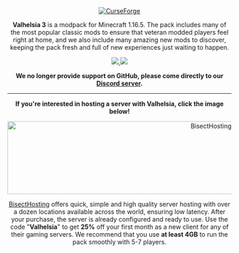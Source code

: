 <p align="center">
  <a href="https://www.curseforge.com/minecraft/modpacks/valhelsia-3">
    <img border="0" alt="CurseForge" src="https://zupimages.net/up/21/09/y0cr.png">
  </a>
</p>

<p align="center">
<strong>Valhelsia 3</strong> is a modpack for Minecraft 1.16.5. The pack includes many of the most popular classic mods to ensure that veteran modded players feel right at home, and we also include many amazing new mods to discover, keeping the pack fresh and full of new experiences just waiting to happen.
</p>

<p align="center">
  <a href="https://valhelsia.net/discord">
    <img src="https://img.shields.io/discord/396333981601234944?color=1b1b1b&label=Discord&logo=Discord&style=plastic">
  </a>
  <a href="https://twitter.com/valhelsia">
    <img src="https://img.shields.io/twitter/follow/valhelsia?color=1b1b1b&label=Twitter&logo=twitter&style=plastic">
  </a>
</p>

<p align="center">
  <strong>We no longer provide support on GitHub, please come directly to our <a href="https://valhelsia.net/discord">Discord server</a>.</strong>
</p>

------------------------------

<p align="center">
  <strong>If you're interested in hosting a server with Valhelsia, click the image below!</strong>
</p>

<p align="center">
  <a href="https://bisecthosting.com/Valhelsia">
    <img border="0" alt="BisectHosting" src="https://zupimages.net/up/20/45/qo6j.png" width="900" height="164">
  </a>
</p>                                                                                                                                             

<p align="center">
<a href="https://bisecthosting.com/Valhelsia">BisectHosting</a> offers quick, simple and high quality server hosting with over a dozen locations available across the world, ensuring low latency. After your purchase, the server is already configured and ready to use.
Use the code "<strong>Valhelsia</strong>" to get <strong>25%</strong> off your first month as a new client for any of their gaming servers.
We recommend that you use <strong>at least 4GB</strong> to run the pack smoothly with 5-7 players.
</p>
